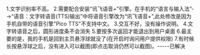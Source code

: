 1.文字识别率不高。
2.需要配合安装“讯飞语音+”引擎。在手机的“语言与输入法”-->“语音：文字转语音(TTS)输出”中将语音引擎改为“讯飞语音+”,此处修改是因为手机自带的语音引擎"Pico TTS"不支持中文。
3.交互不好，没有操作说明。
4.文字转语音之后，圆形进度条不会消失
5.要按多次返回才能退出到用户桌面
6.最主要的是，我的手机是回到主页悬浮球就没了(在开启时询问用户提供权限)
7.有时候长按悬浮球之后，没有进入可以截图(即点击取消仍然可以截图)。-----已解决